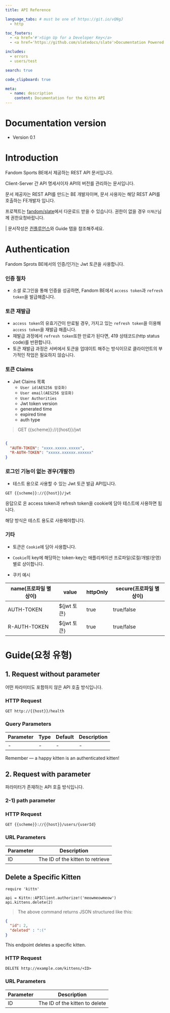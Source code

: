```yaml
---
title: API Reference

language_tabs: # must be one of https://git.io/vQNgJ
  - http

toc_footers:
  - <a href='#'>Sign Up for a Developer Key</a>
  - <a href='https://github.com/slatedocs/slate'>Documentation Powered by Slate</a>

includes:
  - errors
  - users/test

search: true

code_clipboard: true

meta:
  - name: description
    content: Documentation for the Kittn API
---
```

# Documentation version
- Version 0.1

# Introduction

Fandom Sports BE에서 제공하는 REST API 문서입니다.

Client-Server 간  API 명세서이자 API의 버전를 관리하는 문서입니다.

문서 제공자는 REST API를 만드는 BE 개발자이며, 문서 사용자는 해당 REST API를 호출하는 FE개발자 입니다.

프로젝트는 [fandom/slate](https://github.com/fandom-world/fandom-sports-api-documentation)에서 다운로드 받을 수 있습니다. 권한이 없을 경우 `이재근`님께 권한요청바랍니다.

| 문서작성은 [컨플루언스](https://fandom-proj.atlassian.net/wiki/spaces/FANDOM/pages/23068676/API)와 Guide 탭을 참조해주세요.

# Authentication


Fandom Sprots BE에서의 인증/인가는 Jwt 토큰을 사용합니다.

### 인증 절차
- 소셜 로그인을 통해 인증을 성공하면, Fandom BE에서 `access token`과 `refresh token`을 발급해줍니다.

### 토큰 재발급
- `access token`의 유효기간이 만료될 경우, 가지고 있는 `refresh token`을 이용해 `access token`을 재발급 해줍니다.
- 재발급 과정에서 `refresh token`또한 만료가 된다면, 419 상태코드(http status code)를 반환합니다.
- 토큰 재발급 과정은 서버에서 토큰을 업데이트 해주는 방식이므로 클라이언트의 부가적인 작업은 필요하지 않습니다.

### 토큰 Claims
- Jwt Claims 목록
  - `User id(AES256 암호화)`
  - `User email(AES256 암호화)`
  - `User Authorities`
  - Jwt token version
  - generated time
  - expired time
  - auth type

> GET {{scheme}}://{{host}}/jwt

```json

{
  "AUTH-TOKEN": "xxxx.xxxxx.xxxxx",
  "R-AUTH-TOKEN": "xxxxx.xxxxxx.xxxxxx"
}

```

### 로그인 기능이 없는 경우(개발전)
- 테스트 용으로 사용할 수 있는 Jwt 토큰 발급 API입니다.

`GET {{scheme}}://{{host}}/jwt`

응답으로 온 access token과 refresh token을 cookie에 담아 테스트에 사용하면 됩니다. 

<aside class="warning">
  해당 방식은 테스트 용도로 사용해야합니다. 
</aside>


### 기타
- 토큰은 `Cookie`에 담아 사용합니다.
- `Cookie`의 key에 해당하는 token-key는 애플리케이션 프로파일(로컬/개발/운영) 별로 상이합니다.


- 쿠키 예시

name(프로파일 별 상이) | value      | httpOnly |secure(프로파일 별 상이)
--------- |------------|--------|-----------
AUTH-TOKEN | ${jwt 토큰}  | true   | true/false
R-AUTH-TOKEN | ${jwt 토큰}  | true       | true/false


# Guide(요청 유형) 

## 1. Request without parameter 


어떤 파라미터도 포함하지 않은 API 호출 방식입니다.

### HTTP Request

`GET http://{{host}}/health`

### Query Parameters

Parameter | Type | Default |Description
--------- |---------|---------|-----------
- | -    | -       | -


<aside class="success">
Remember — a happy kitten is an authenticated kitten!
</aside>

## 2. Request with parameter

파라미터가 존재하는 API 호출 방식입니다.

### 2-1) path parameter
### HTTP Request

`GET {{scheme}}://{{host}}/users/{userId}`

### URL Parameters

Parameter | Description
--------- | -----------
ID | The ID of the kitten to retrieve

## Delete a Specific Kitten

```http
require 'kittn'

api = Kittn::APIClient.authorize!('meowmeowmeow')
api.kittens.delete(2)
```

> The above command returns JSON structured like this:

```json
{
  "id": 2,
  "deleted" : ":("
}
```

This endpoint deletes a specific kitten.

### HTTP Request

`DELETE http://example.com/kittens/<ID>`

### URL Parameters

Parameter | Description
--------- | -----------
ID | The ID of the kitten to delete

